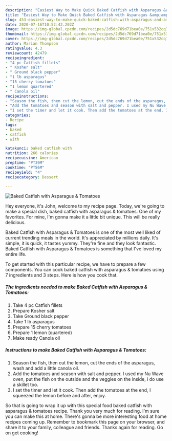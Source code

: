 ```yaml
---
description: "Easiest Way to Make Quick Baked Catfish with Asparagus &amp;amp; Tomatoes"
title: "Easiest Way to Make Quick Baked Catfish with Asparagus &amp;amp; Tomatoes"
slug: 453-easiest-way-to-make-quick-baked-catfish-with-asparagus-and-amp-tomatoes
date: 2020-07-16T10:52:42.202Z
image: https://img-global.cpcdn.com/recipes/2d5dc769d71bea0e/751x532cq70/baked-catfish-with-asparagus-tomatoes-recipe-main-photo.jpg
thumbnail: https://img-global.cpcdn.com/recipes/2d5dc769d71bea0e/751x532cq70/baked-catfish-with-asparagus-tomatoes-recipe-main-photo.jpg
cover: https://img-global.cpcdn.com/recipes/2d5dc769d71bea0e/751x532cq70/baked-catfish-with-asparagus-tomatoes-recipe-main-photo.jpg
author: Marian Thompson
ratingvalue: 4.3
reviewcount: 42479
recipeingredient:
- "4 pc Catfish fillets"
- " Kosher salt"
- " Ground black pepper"
- "1 lb asparagus"
- "15 cherry tomatoes"
- "1 lemon quartered"
- " Canola oil"
recipeinstructions:
- "Season the fish, then cut the lemon, cut the ends of the asparagus, wash and add a little canola oil."
- "Add the tomatoes and season with salt and pepper. I used my Nu Wave oven, put the fish on the outside and the veggies on the inside, i do use a skillet too."
- "I set the timer and let it cook. Then add the tomatoes at the end, I squeezed the lemon before and after, enjoy."
categories:
- Recipe
tags:
- baked
- catfish
- with

katakunci: baked catfish with 
nutrition: 266 calories
recipecuisine: American
preptime: "PT39M"
cooktime: "PT56M"
recipeyield: "4"
recipecategory: Dessert

---
```



![Baked Catfish with Asparagus &amp; Tomatoes](https://img-global.cpcdn.com/recipes/2d5dc769d71bea0e/751x532cq70/baked-catfish-with-asparagus-tomatoes-recipe-main-photo.jpg)

Hey everyone, it's John, welcome to my recipe page. Today, we're going to make a special dish, baked catfish with asparagus &amp; tomatoes. One of my favorites. For mine, I'm gonna make it a little bit unique. This will be really delicious.



Baked Catfish with Asparagus &amp; Tomatoes is one of the most well liked of current trending meals in the world. It's appreciated by millions daily. It's simple, it is quick, it tastes yummy. They're fine and they look fantastic. Baked Catfish with Asparagus &amp; Tomatoes is something that I've loved my entire life.


To get started with this particular recipe, we have to prepare a few components. You can cook baked catfish with asparagus &amp; tomatoes using 7 ingredients and 3 steps. Here is how you cook that.

<!--inarticleads1-->

##### The ingredients needed to make Baked Catfish with Asparagus &amp; Tomatoes:

1. Take 4 pc Catfish fillets
1. Prepare  Kosher salt
1. Take  Ground black pepper
1. Take 1 lb asparagus
1. Prepare 15 cherry tomatoes
1. Prepare 1 lemon (quartered)
1. Make ready  Canola oil




<!--inarticleads2-->

##### Instructions to make Baked Catfish with Asparagus &amp; Tomatoes:

1. Season the fish, then cut the lemon, cut the ends of the asparagus, wash and add a little canola oil.
1. Add the tomatoes and season with salt and pepper. I used my Nu Wave oven, put the fish on the outside and the veggies on the inside, i do use a skillet too.
1. I set the timer and let it cook. Then add the tomatoes at the end, I squeezed the lemon before and after, enjoy.




So that is going to wrap it up with this special food baked catfish with asparagus &amp; tomatoes recipe. Thank you very much for reading. I'm sure you can make this at home. There's gonna be more interesting food at home recipes coming up. Remember to bookmark this page on your browser, and share it to your family, colleague and friends. Thanks again for reading. Go on get cooking!
